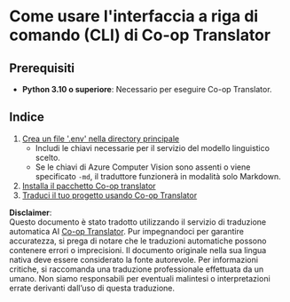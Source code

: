 <!--
CO_OP_TRANSLATOR_METADATA:
{
  "original_hash": "c64ba65e091e5d87385490fa63a8f574",
  "translation_date": "2025-06-12T12:34:57+00:00",
  "source_file": "getting_started/command-line-guide/command-line-guide.md",
  "language_code": "it"
}
-->
# Come usare l'interfaccia a riga di comando (CLI) di Co-op Translator

## Prerequisiti

- **Python 3.10 o superiore**: Necessario per eseguire Co-op Translator.

## Indice

1. [Crea un file '.env' nella directory principale](./create-env-file.md)
   - Includi le chiavi necessarie per il servizio del modello linguistico scelto.
   - Se le chiavi di Azure Computer Vision sono assenti o viene specificato `-md`, il traduttore funzionerà in modalità solo Markdown.
1. [Installa il pacchetto Co-op translator](./install-package.md)
1. [Traduci il tuo progetto usando Co-op Translator](./translator-your-project.md)

**Disclaimer**:  
Questo documento è stato tradotto utilizzando il servizio di traduzione automatica AI [Co-op Translator](https://github.com/Azure/co-op-translator). Pur impegnandoci per garantire accuratezza, si prega di notare che le traduzioni automatiche possono contenere errori o imprecisioni. Il documento originale nella sua lingua nativa deve essere considerato la fonte autorevole. Per informazioni critiche, si raccomanda una traduzione professionale effettuata da un umano. Non siamo responsabili per eventuali malintesi o interpretazioni errate derivanti dall’uso di questa traduzione.